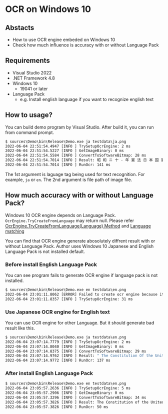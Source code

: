 # OCR on Windows 10

## Abstacts

* How to use OCR engine embeded on Windows 10
* Check how much influence is accuracy with or without Language Pack

## Requirements

* Visual Studio 2022
* .NET Framework 4.8
* Windows 10
  * 19041 or later
* Language Pack
  * e.g. Install english language if you want to recognize english text

## How to usage?

You can build demo program by Visual Studio.
After build it, you can run from command prompt.

````cmd
$ sources\Demo\bin\Release\Demo.exe ja testdata\ja.png
2022-06-04 22:51:54.4947 [INFO ] TrySetupOcrEngine: 2 ms
2022-06-04 22:51:54.5227 [INFO ] GetImageBinary: 0 ms
2022-06-04 22:51:54.5584 [INFO ] ConvertToSoftwareBitmap: 28 ms
2022-06-04 22:51:54.7014 [INFO ] Result: 昭 和 ニ 十 - 年 憲 法 日 本 国 憲 法 日 本 国 民 は 、 正 当 に 選 挙 さ れ た 国 会 に お け る 代 表 者 を  通 し て 行 動 し 、 わ れ ら と わ れ ら の 子 孫 の た め に 、 諸 国 民 と の 協 和 に よ る 成 果 と 、 わ が 国 全 土 に わ た っ て 自 由 の も た ら す 恵 沢 を 確 保 し 、 政 府 の 行 為 に よ っ て 再 び 戦 争 の 惨 禍 が 起 る こ と の な い や う に す る こ と を 決 意 し 、 こ こ に 主 権  が 国 民 に 存 す る こ と を 目 言 し 、 こ の 法 を 確 定 す る 。 そ も そ も 国 政 は 、 国 民 の 廠 粛 な 信 託 に よ る も の で あ っ て 、 そ の 権 威 は 国 民 に 由 来 し 、 そ の 権 力 は 国 民 の 代 表 者 が こ れ を 行 使 し 、 そ の 福 利 は 国 民 が こ れ を 享 受 す る 。 こ れ は 人 類  普 遍 の 原 理 で あ り 、 こ の 法 は 、 か か る 原 理 に 基 く も の で あ る 。 わ れ ら は 、 こ れ に 反 す る - 切 の 法 、 法 令 及 び 詔 勅 を 排 除 す る 。 日 本 国 民 は 、 恒 久 の 平 和 を 念 願 し 、 人 間 相 互 の 閂 係 を 支 配 す る 崇 高 な 理 想 を 深 く 自 覚 す る の で あ っ て 、 平 和 を 愛 す る 諸 国 民 の 公 正 と 信 義 に 信 頼 し て 、 わ れ ら の 安 全 と 生 存 を 保 持 し よ う と 決 意 し た 。 わ れ ら は 、 平 和 を  維 持 し 、 専 制 と 隷 従 、 圧 迫 と 偏 狭 を 地 上 か ら 永 遠 に 除 去 し よ う と 努 め て ゐ る 国 社 会 に お い て 、 名 誉 あ る 地 位 を 占 め た い と 思 ふ 。 わ れ ら は 、 全 世 界 の 国 民 が 、 ひ と し く 恐 怖 と 欠 乏 か ら 免 か れ 、 平 和 の う ち に 生 存 す る 権 利 を 有 す る  こ と を 確 認 す る 。 わ れ ら は 、 い づ れ の 国 家 も 、 自 国 の こ と の み に 等 念 し て 他 国 を 無 視 し て は な ら な い の で あ っ て 、 政 治 道 徳 の 法 則 は 、 普 遍 的 な も の で あ り 、 こ の 法 則 に 従 ふ こ と は 、 自 国 の 主 権 を 維 持 し 、 他 国 と 対 等 閂 係 に 立 た  う と す る 各 国 の き 務 で あ る と 信 す る 。 日 本 国 民 は 、 国 家 の 名 誉 に か け 、 全 力 を あ け て こ の 崇 高 な 理 想 と 目 的 を 達 成 す る こ と を ふ 。
2022-06-04 22:51:54.7014 [INFO ] RunOcr: 141 ms
````

The 1st argument is laguage tag being used for text recognition. For example, `ja` or `en`.
The 2nd argument is file path of image file.

## How much accuracy with or without Language Pack?

Windows 10 OCR engine depends on Language Pack.
`OcrEngine.TryCreateFromLanguage` may return null.
Please refer [OcrEngine.TryCreateFromLanguage(Language) Method](https://docs.microsoft.com/ja-jp/uwp/api/windows.media.ocr.ocrengine.trycreatefromlanguage?view=winrt-18362) and [Language matching](https://docs.microsoft.com/en-us/previous-versions/windows/apps/jj673578(v=win.10))

You can find that OCR engine generate abosolutely diffrent result with or without Language Pack.
Author uses Windows 10 Japanese and English Language Pack is not installed default.

### Before install English Language Pack

You can see program fails to generate OCR engine if language pack is not installed.

````cmd
$ sources\Demo\bin\Release\Demo.exe en testdata\en.png
2022-06-04 23:01:11.8062 [ERROR] Failed to create ocr engine because it could be lack of language pack.
2022-06-04 23:01:11.8357 [INFO ] TrySetupOcrEngine: 31 ms
````

### Use Japanese OCR engine for English text

You can use OCR engine for other Language.
But it should generate bad result like this.

````cmd
$ sources\Demo\bin\Release\Demo.exe ja testdata\en.png
2022-06-04 23:07:14.7779 [INFO ] TrySetupOcrEngine: 2 ms
2022-06-04 23:07:14.8040 [INFO ] GetImageBinary: 0 ms
2022-06-04 23:07:14.8375 [INFO ] ConvertToSoftwareBitmap: 29 ms
2022-06-04 23:07:14.9762 [INFO ] Result: " The Constitution Of the United states Of America ( 1787 ) (See Note 1 ) Wethe People ofthe united States ′ in 0 「 de 「 t0f0n11 a more perfect Union, establishJustice, insure domesticTranquility, provideforthe common defence, promotethe general Welfare, and secu 「 e the Blessings of Liberty to ou 「 se ⅳ es and ou 「 Posterity, do ordain and establish this Constitution 「 0 「 the United States 0 「 America. Sectlon 1. Alllegislative Powers he 「 ein granted shall be vested in a Congress 0 「 the United States, which shall consist Of a Senate and House Of Representatives.
2022-06-04 23:07:14.9772 [INFO ] RunOcr: 137 ms
````

### After install English Language Pack

````cmd
$ sources\Demo\bin\Release\Demo.exe en testdata\en.png
2022-06-04 23:05:57.2636 [INFO ] TrySetupOcrEngine: 5 ms
2022-06-04 23:05:57.2906 [INFO ] GetImageBinary: 0 ms
2022-06-04 23:05:57.3296 [INFO ] ConvertToSoftwareBitmap: 34 ms
2022-06-04 23:05:57.3826 [INFO ] Result: The Constitution of the United States of America (1787) (See Note 1) We the People of the united States, in Order to form a more perfect Union, establish Justice, insure domestic Tranquility, provide for the common defence, promote the general Welfare, and secure the Blessings of Liberty to ourselves and our Posterity, do ordain and establish this Constitution for the United States of America. Section 1. All legislative Powers herein granted shall be vested in a Congress of the United States, which shall consist of a Senate and House of Representatives.
2022-06-04 23:05:57.3826 [INFO ] RunOcr: 50 ms
````

